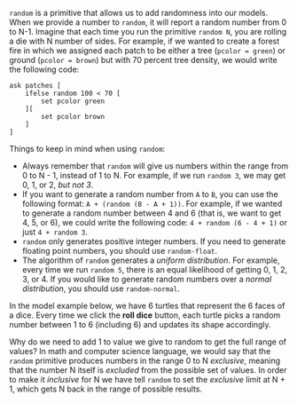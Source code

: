 `random` is a primitive that allows us to add randomness into our models. When we provide a number to `random`, it will report a random number from 0 to N-1. Imagine that each time you run the primitive  `random N`, you are rolling a die with N number of sides. For example, if we wanted to create a forest fire in which we assigned each patch to be either a tree (`pcolor = green`) or ground (`pcolor = brown`) but with 70 percent tree density, we would write the following code:



```
ask patches [
	ifelse random 100 < 70 [
		set pcolor green
	][
		set pcolor brown
	]
]
```





Things to keep in mind when using `random`:

* Always remember that `random` will give us numbers within the range from 0 to N - 1, instead of 1 to N. For example, if we run `random 3`, we may get 0, 1, or 2, *but not 3*.
* If you want to generate a random number from `A` to `B`, you can use the following format: `A + (random (B - A + 1))`. For example, if we wanted to generate a random number between 4 and 6 (that is, we want to get 4, 5, or 6), we could write the following code: `4 + random (6 - 4 + 1)` or just `4 + random 3`.
* `random` only generates positive integer numbers. If you need to generate floating point numbers, you should use `random-float`.
* The algorithm of `random` generates a *uniform distribution*. For example, every time we run `random 5`, there is an equal likelihood of getting 0, 1, 2, 3, or 4. If you would like to generate random numbers over a *normal distribution*, you should use `random-normal`.

In the model example below, we have 6 turtles that represent the 6 faces of a dice. Every time we click the **roll dice** button, each turtle picks a random number between 1 to 6 (including 6) and updates its shape accordingly.

Why do we need to add 1 to value we give to random to get the full range of values?  In math and computer science language, we would say that the `random` primitive produces numbers in the range 0 to N *exclusive*, meaning that the number N itself is *excluded* from the possible set of values.  In order to make it *inclusive* for N we have tell `random` to set the *exclusive* limit at N + 1, which gets N back in the range of possible results.
